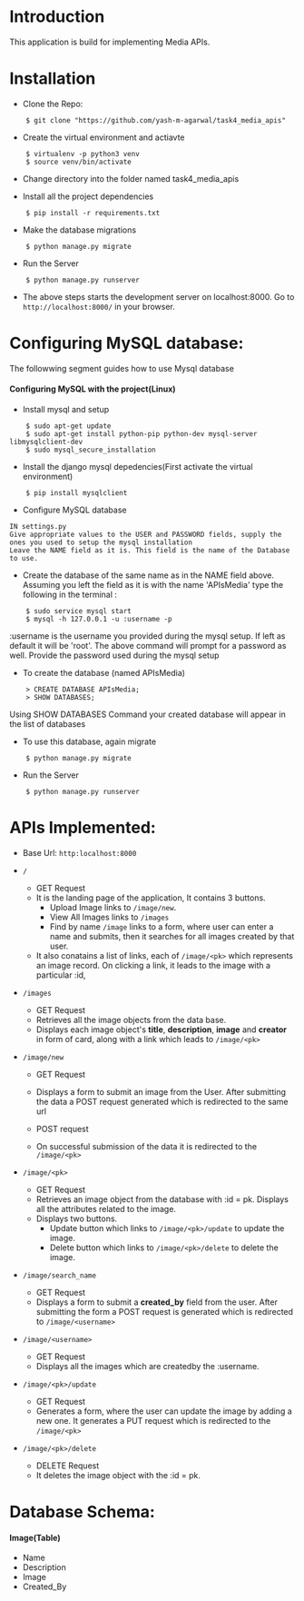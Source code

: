 # Introduction
This application is build for implementing Media APIs.

# Installation

* Clone the Repo:
```
    $ git clone "https://github.com/yash-m-agarwal/task4_media_apis"
```

* Create the virtual environment and actiavte

```
    $ virtualenv -p python3 venv
    $ source venv/bin/activate
```
* Change directory into the folder named task4_media_apis

* Install all the project dependencies
```
    $ pip install -r requirements.txt
```
* Make the database migrations
```
    $ python manage.py migrate
```

* Run the Server
```
    $ python manage.py runserver
```
* The above steps starts the development server on localhost:8000. Go to `http://localhost:8000/` in your browser.

# Configuring MySQL database:
The followwing segment guides how to use Mysql database

#### Configuring MySQL with the project(Linux)
* Install mysql and setup
```
    $ sudo apt-get update
    $ sudo apt-get install python-pip python-dev mysql-server libmysqlclient-dev
    $ sudo mysql_secure_installation
``` 

* Install the django mysql depedencies(First activate the virtual environment)
```
    $ pip install mysqlclient
```

* Configure MySQL database
```
IN settings.py
Give appropriate values to the USER and PASSWORD fields, supply the ones you used to setup the mysql installation
Leave the NAME field as it is. This field is the name of the Database to use.
```

* Create the database of the same name as in the NAME field above. Assuming you left the field as it is with the name 'APIsMedia' type the following in the terminal :
```
    $ sudo service mysql start
    $ mysql -h 127.0.0.1 -u :username -p
```
:username is the username you provided during the mysql setup. If left as default it will be 'root'. The above command will prompt for a password as well. Provide the password used during the mysql setup

* To create the database (named APIsMedia)
```
    > CREATE DATABASE APIsMedia;
    > SHOW DATABASES;
```

Using SHOW DATABASES Command your created database will appear in the list of databases

* To use this database, again migrate
```
    $ python manage.py migrate
```

* Run the Server
```
    $ python manage.py runserver
```

# APIs Implemented:

* Base Url: `http:localhost:8000`

* `/`
    * GET Request
    * It is the landing page of the application, It contains 3 buttons.
        * Upload Image links to `/image/new`. 
        * View All Images links to `/images`
        * Find by name `/image` links to a form, where user can enter a name and submits, then it searches for all images created by that user.
    * It also conatains a list of links, each of `/image/<pk>` which represents an image record. On clicking a link, it leads to the image with a particular :id, 

* `/images`
    * GET Request
    * Retrieves all the image objects from the data base.
    * Displays each image object's **title**, **description**, **image** and **creator** in form of card, along with a link which leads to `/image/<pk>`
    
* `/image/new`
    * GET Request
    * Displays a form to submit an image from the User. After submitting the data a POST request generated which is redirected to the same url
    
    * POST request
    * On successful submission of the data it is redirected to the `/image/<pk>`
    
* `/image/<pk>`
    * GET Request
    * Retrieves an image object from the database with :id = pk. Displays all the attributes related to the image.
    * Displays two buttons.
        * Update button which links to `/image/<pk>/update` to update the image.
        * Delete button which links to `/image/<pk>/delete` to delete the image.

* `/image/search_name`
    * GET Request
    * Displays a form to submit a **created_by** field from the user. After submitting the form a POST request is generated which is redirected to `/image/<username>`

* `/image/<username>`
    * GET Request
    * Displays all the images which are createdby the :username.

* `/image/<pk>/update`
    * GET Request
    * Generates a form, where the user can update the image by adding a new one. It generates a PUT request which is redirected to the `/image/<pk>`
    

* `/image/<pk>/delete`
    * DELETE Request
    * It deletes the image object with the :id = pk.

# Database Schema:

#### Image(Table)

* Name
* Description
* Image
* Created_By

